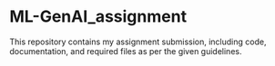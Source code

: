 # ML-GenAI_assignment
This repository contains my assignment submission, including code, documentation, and required files as per the given guidelines.
